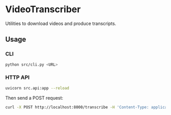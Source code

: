 # VideoTranscriber

Utilities to download videos and produce transcripts.

## Usage

### CLI

```bash
python src/cli.py <URL>
```

### HTTP API

```bash
uvicorn src.api:app --reload
```

Then send a POST request:

```bash
curl -X POST http://localhost:8000/transcribe -H 'Content-Type: application/json' -d '{"url": "https://example.com/video"}'
```
